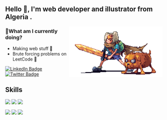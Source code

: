 ## Hello 👋, I'm web developer and illustrator from Algeria .
<img align='right' src="https://raw.githubusercontent.com/selimdoyranli/selimdoyranli/master/preview.gif" width="300">
<!-- ## Want to connect? 
[![Twitter URL](https://img.shields.io/static/v1?color=blue&label=Twitter%20&logo=twitter&logoColor=white&style=for-the-badge&message=Follow)](https://twitter.com/sahraoui_sidou)
[![LinkedIn URL](https://img.shields.io/static/v1?color=blue&label=linkedin&log=linkedin&logoColor=white&style=for-the-badge&message=Connect)](https://www.linkedin.com/in/sid-ahmed-sahraoui) -->

### 🔭What am I currently doing?
- Making web stuff 🍎
- Brute forcing problems on LeetCode 🐳

[![LinkedIn Badge](https://img.shields.io/badge/LinkedIn-Profile-informational?style=flat&logo=linkedin&logoColor=white&color=0D76A8)](https://www.linkedin.com/in/sid-ahmed-sahraoui/)
[![Twitter Badge](https://img.shields.io/badge/Twitter-Profile-informational?style=flat&logo=twitter&logoColor=white&color=1CA2F1)](https://twitter.com/sahraoui_sidou)


## Skills

![](https://img.shields.io/badge/-JavaScript-informational?style=flat&logo=JavaScript&logoColor=white&color=black)
![](https://img.shields.io/badge/-TypeScript-informational?style=flat&logo=TypeScript&logoColor=white&color=black)
![](https://img.shields.io/badge/-Bash-informational?style=flat&logo=gnu-bash&logoColor=white&color=black)

![](https://img.shields.io/badge/-React-informational?style=flat&logo=React&logoColor=black&color=white)
![](https://img.shields.io/badge/-Node-informational?style=flat&logo=Node.js&logoColor=black&color=white)
![](https://img.shields.io/badge/-Spring-informational?style=flat&logo=SpringBoot&logoColor=black&color=white)

